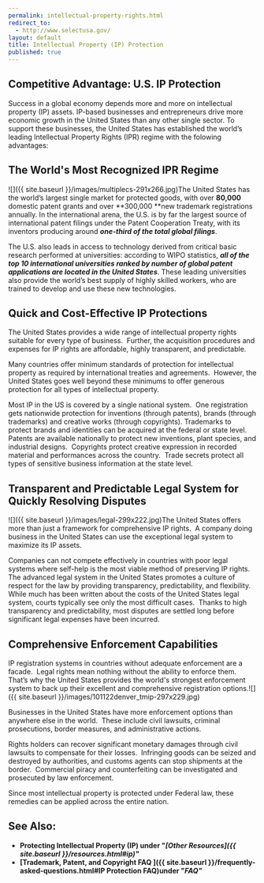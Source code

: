 ```yaml
---
permalink: intellectual-property-rights.html
redirect_to:
  - http://www.selectusa.gov/
layout: default
title: Intellectual Property (IP) Protection
published: true
---
```


## Competitive Advantage: U.S. IP Protection

Success in a global economy depends more and more on intellectual property (IP) assets. IP-based businesses and entrepreneurs drive more economic growth in the United States than any other single sector. To support these businesses, the United States has established the world’s leading Intellectual Property Rights (IPR) regime with the folowing advantages:

## The World's&nbsp;Most Recognized IPR Regime&nbsp;

<span class="imgright">![]({{ site.baseurl }}/images/multiplecs-291x266.jpg)</span>The United States has the world’s largest single market for protected goods, with over **80,000** domestic patent grants and over **300,000 **new trademark registrations annually. In the international arena, the U.S. is by far the largest source of international patent filings under the Patent Cooperation Treaty, with its inventors producing around **_one-third of the total global filings_**. 

The U.S. also leads in access to technology derived from critical basic research performed at universities: according to WIPO statistics, _**all of the top 10 international universities ranked by number of global patent applications are located in the United States**_. These leading universities also provide the world’s best supply of highly skilled workers, who are trained to develop and use these new technologies.

## Quick and Cost-Effective&nbsp;IP Protections 

The United States provides a wide range of intellectual property rights suitable for every type of business.&nbsp; Further, the acquisition procedures and expenses for IP&nbsp;rights are affordable, highly transparent, and predictable.&nbsp; 

Many countries offer minimum standards of protection for intellectual property as required by international treaties and agreements.&nbsp; However, the United States goes well beyond these minimums to offer generous protection for all types of intellectual property.

Most IP in the US is covered by a single national system.&nbsp; One registration gets nationwide protection for inventions (through patents), brands (through trademarks) and creative works (through copyrights). Trademarks to protect brands and identities can be acquired at the federal or state level.&nbsp; Patents are available nationally to protect new inventions, plant species, and industrial designs.&nbsp; Copyrights protect creative expression in recorded material and performances across the country.&nbsp; Trade secrets protect all types of sensitive business information at the state level.

## Transparent and Predictable Legal System for Quickly Resolving Disputes 

<span class="imgright">![]({{ site.baseurl }}/images/legal-299x222.jpg)</span>The United States offers more than just a framework for comprehensive IP rights.&nbsp; A company doing business in the United States can use the exceptional legal system to maximize its IP assets.&nbsp; 

Companies can not compete effectively in countries with poor legal systems where self-help is the most viable method of preserving IP rights.&nbsp; The advanced legal system in the United States promotes a culture of respect for the law by providing transparency, predictability, and flexibility.&nbsp; While much has been written about the costs of the United States legal system, courts typically see only the most difficult cases.&nbsp; Thanks to high transparency and predictability, most disputes are settled long before significant legal expenses have been incurred.

## Comprehensive Enforcement Capabilities

IP registration systems in countries without adequate enforcement are a facade.&nbsp; Legal rights mean nothing without the ability to enforce them.&nbsp; That’s why the United States provides the world's strongest enforcement system to back up their excellent and comprehensive registration options.<span class="imgright">![]({{ site.baseurl }}/images/101122denver_tmip-297x229.jpg)</span>

Businesses in the United States have more enforcement options than anywhere else in the world.&nbsp; These include civil lawsuits, criminal prosecutions, border measures, and administrative actions.&nbsp; 

Rights holders can recover significant monetary damages through civil lawsuits to compensate for their losses.&nbsp; Infringing goods can be seized and destroyed by authorities, and customs agents can stop shipments at the border.&nbsp; Commercial piracy and counterfeiting can be investigated and prosecuted by law enforcement.&nbsp; 

Since most intellectual property is protected under Federal law, these remedies can be applied across the entire nation.<span>&nbsp;</span>

## <span>See Also: </span>

*   **Protecting Intellectual Property (IP) under "_[Other Resources]({{ site.baseurl }}/resources.html#ip)"_**
*   **[Trademark, Patent, and Copyright FAQ ]({{ site.baseurl }}/frequently-asked-questions.html#IP Protection FAQ)under "_FAQ"_** 